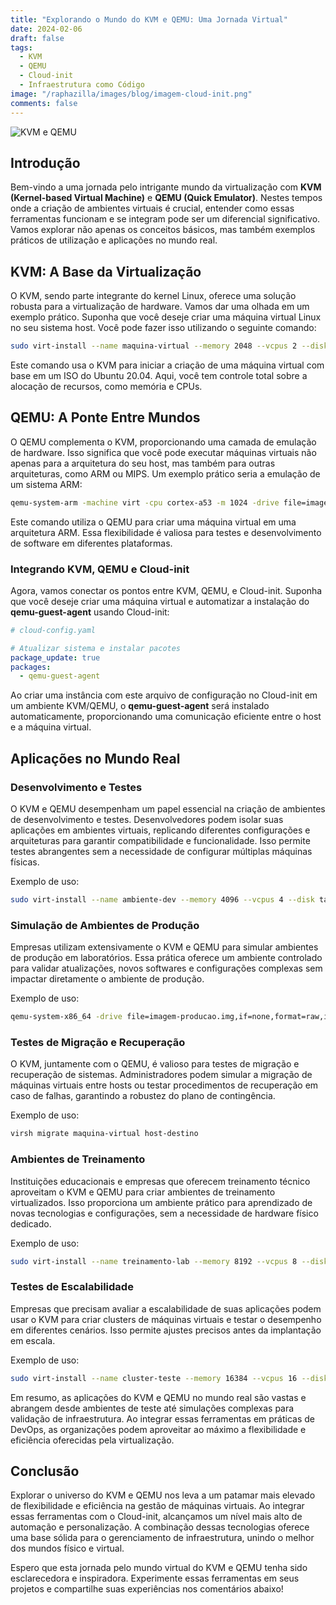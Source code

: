 ```yaml
---
title: "Explorando o Mundo do KVM e QEMU: Uma Jornada Virtual"
date: 2024-02-06
draft: false
tags:
  - KVM
  - QEMU
  - Cloud-init
  - Infraestrutura como Código
image: "/raphazilla/images/blog/imagem-cloud-init.png"
comments: false
---
```

![KVM e QEMU](/raphazilla/images/blog/imagem-kvm-qemu.png)

## Introdução

Bem-vindo a uma jornada pelo intrigante mundo da virtualização com **KVM (Kernel-based Virtual Machine)** e **QEMU (Quick Emulator)**. Nestes tempos onde a criação de ambientes virtuais é crucial, entender como essas ferramentas funcionam e se integram pode ser um diferencial significativo. Vamos explorar não apenas os conceitos básicos, mas também exemplos práticos de utilização e aplicações no mundo real.

## KVM: A Base da Virtualização

O KVM, sendo parte integrante do kernel Linux, oferece uma solução robusta para a virtualização de hardware. Vamos dar uma olhada em um exemplo prático. Suponha que você deseje criar uma máquina virtual Linux no seu sistema host. Você pode fazer isso utilizando o seguinte comando:

```bash
sudo virt-install --name maquina-virtual --memory 2048 --vcpus 2 --disk tamanho=10 --cdrom imagem.iso --os-type linux --os-variant ubuntu20.04
```

Este comando usa o KVM para iniciar a criação de uma máquina virtual com base em um ISO do Ubuntu 20.04. Aqui, você tem controle total sobre a alocação de recursos, como memória e CPUs.

## QEMU: A Ponte Entre Mundos

O QEMU complementa o KVM, proporcionando uma camada de emulação de hardware. Isso significa que você pode executar máquinas virtuais não apenas para a arquitetura do seu host, mas também para outras arquiteturas, como ARM ou MIPS. Um exemplo prático seria a emulação de um sistema ARM:

```bash
qemu-system-arm -machine virt -cpu cortex-a53 -m 1024 -drive file=imagem.img,if=none,format=raw,id=hd -device virtio-blk-device,drive=hd -netdev user,id=mynet0 -device virtio-net-device,netdev=mynet0
```

Este comando utiliza o QEMU para criar uma máquina virtual em uma arquitetura ARM. Essa flexibilidade é valiosa para testes e desenvolvimento de software em diferentes plataformas.

### Integrando KVM, QEMU e Cloud-init

Agora, vamos conectar os pontos entre KVM, QEMU, e Cloud-init. Suponha que você deseje criar uma máquina virtual e automatizar a instalação do **qemu-guest-agent** usando Cloud-init:

```yaml
# cloud-config.yaml

# Atualizar sistema e instalar pacotes
package_update: true
packages:
  - qemu-guest-agent
```

Ao criar uma instância com este arquivo de configuração no Cloud-init em um ambiente KVM/QEMU, o **qemu-guest-agent** será instalado automaticamente, proporcionando uma comunicação eficiente entre o host e a máquina virtual.

## Aplicações no Mundo Real

### Desenvolvimento e Testes

O KVM e QEMU desempenham um papel essencial na criação de ambientes de desenvolvimento e testes. Desenvolvedores podem isolar suas aplicações em ambientes virtuais, replicando diferentes configurações e arquiteturas para garantir compatibilidade e funcionalidade. Isso permite testes abrangentes sem a necessidade de configurar múltiplas máquinas físicas.

Exemplo de uso:

```bash
sudo virt-install --name ambiente-dev --memory 4096 --vcpus 4 --disk tamanho=20 --cdrom sistema.iso --os-type linux --os-variant ubuntu20.04
```

### Simulação de Ambientes de Produção

Empresas utilizam extensivamente o KVM e QEMU para simular ambientes de produção em laboratórios. Essa prática oferece um ambiente controlado para validar atualizações, novos softwares e configurações complexas sem impactar diretamente o ambiente de produção.

Exemplo de uso:

```bash
qemu-system-x86_64 -drive file=imagem-producao.img,if=none,format=raw,id=hd -device virtio-blk-device,drive=hd -netdev user,id=mynet0 -device virtio-net-device,netdev=mynet0
```

### Testes de Migração e Recuperação

O KVM, juntamente com o QEMU, é valioso para testes de migração e recuperação de sistemas. Administradores podem simular a migração de máquinas virtuais entre hosts ou testar procedimentos de recuperação em caso de falhas, garantindo a robustez do plano de contingência.

Exemplo de uso:

```bash
virsh migrate maquina-virtual host-destino
```

### Ambientes de Treinamento

Instituições educacionais e empresas que oferecem treinamento técnico aproveitam o KVM e QEMU para criar ambientes de treinamento virtualizados. Isso proporciona um ambiente prático para aprendizado de novas tecnologias e configurações, sem a necessidade de hardware físico dedicado.

Exemplo de uso:

```bash
sudo virt-install --name treinamento-lab --memory 8192 --vcpus 8 --disk tamanho=30 --cdrom curso.iso --os-type linux --os-variant centos8
```

### Testes de Escalabilidade

Empresas que precisam avaliar a escalabilidade de suas aplicações podem usar o KVM para criar clusters de máquinas virtuais e testar o desempenho em diferentes cenários. Isso permite ajustes precisos antes da implantação em escala.

Exemplo de uso:

```bash
sudo virt-install --name cluster-teste --memory 16384 --vcpus 16 --disk tamanho=50 --os-variant rhel8 --numatune memory=auto --cpu host-passthrough
```

Em resumo, as aplicações do KVM e QEMU no mundo real são vastas e abrangem desde ambientes de teste até simulações complexas para validação de infraestrutura. Ao integrar essas ferramentas em práticas de DevOps, as organizações podem aproveitar ao máximo a flexibilidade e eficiência oferecidas pela virtualização.

## Conclusão

Explorar o universo do KVM e QEMU nos leva a um patamar mais elevado de flexibilidade e eficiência na gestão de máquinas virtuais. Ao integrar essas ferramentas com o Cloud-init, alcançamos um nível mais alto de automação e personalização. A combinação dessas tecnologias oferece uma base sólida para o gerenciamento de infraestrutura, unindo o melhor dos mundos físico e virtual.

Espero que esta jornada pelo mundo virtual do KVM e QEMU tenha sido esclarecedora e inspiradora. Experimente essas ferramentas em seus projetos e compartilhe suas experiências nos comentários abaixo!
